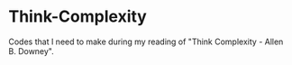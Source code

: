 # Think-Complexity
Codes that I need to make during my reading of "Think Complexity - Allen B. Downey".
